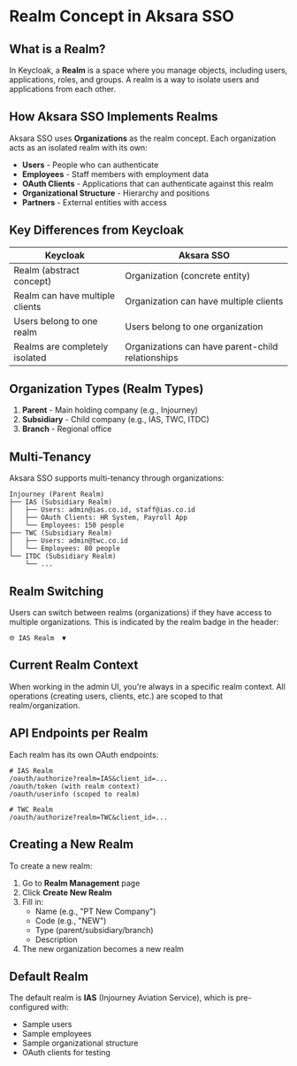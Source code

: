 # Realm Concept in Aksara SSO

## What is a Realm?

In Keycloak, a **Realm** is a space where you manage objects, including users, applications, roles, and groups. A realm is a way to isolate users and applications from each other.

## How Aksara SSO Implements Realms

Aksara SSO uses **Organizations** as the realm concept. Each organization acts as an isolated realm with its own:

- **Users** - People who can authenticate
- **Employees** - Staff members with employment data
- **OAuth Clients** - Applications that can authenticate against this realm
- **Organizational Structure** - Hierarchy and positions
- **Partners** - External entities with access

## Key Differences from Keycloak

| Keycloak | Aksara SSO |
|----------|------------|
| Realm (abstract concept) | Organization (concrete entity) |
| Realm can have multiple clients | Organization can have multiple clients |
| Users belong to one realm | Users belong to one organization |
| Realms are completely isolated | Organizations can have parent-child relationships |

## Organization Types (Realm Types)

1. **Parent** - Main holding company (e.g., Injourney)
2. **Subsidiary** - Child company (e.g., IAS, TWC, ITDC)
3. **Branch** - Regional office

## Multi-Tenancy

Aksara SSO supports multi-tenancy through organizations:

```
Injourney (Parent Realm)
├── IAS (Subsidiary Realm)
│   ├── Users: admin@ias.co.id, staff@ias.co.id
│   ├── OAuth Clients: HR System, Payroll App
│   └── Employees: 150 people
├── TWC (Subsidiary Realm)
│   ├── Users: admin@twc.co.id
│   └── Employees: 80 people
└── ITDC (Subsidiary Realm)
    └── ...
```

## Realm Switching

Users can switch between realms (organizations) if they have access to multiple organizations. This is indicated by the realm badge in the header:

```
🌐 IAS Realm  ▼
```

## Current Realm Context

When working in the admin UI, you're always in a specific realm context. All operations (creating users, clients, etc.) are scoped to that realm/organization.

## API Endpoints per Realm

Each realm has its own OAuth endpoints:

```
# IAS Realm
/oauth/authorize?realm=IAS&client_id=...
/oauth/token (with realm context)
/oauth/userinfo (scoped to realm)

# TWC Realm
/oauth/authorize?realm=TWC&client_id=...
```

## Creating a New Realm

To create a new realm:

1. Go to **Realm Management** page
2. Click **Create New Realm**
3. Fill in:
   - Name (e.g., "PT New Company")
   - Code (e.g., "NEW")
   - Type (parent/subsidiary/branch)
   - Description
4. The new organization becomes a new realm

## Default Realm

The default realm is **IAS** (Injourney Aviation Service), which is pre-configured with:
- Sample users
- Sample employees
- Sample organizational structure
- OAuth clients for testing
